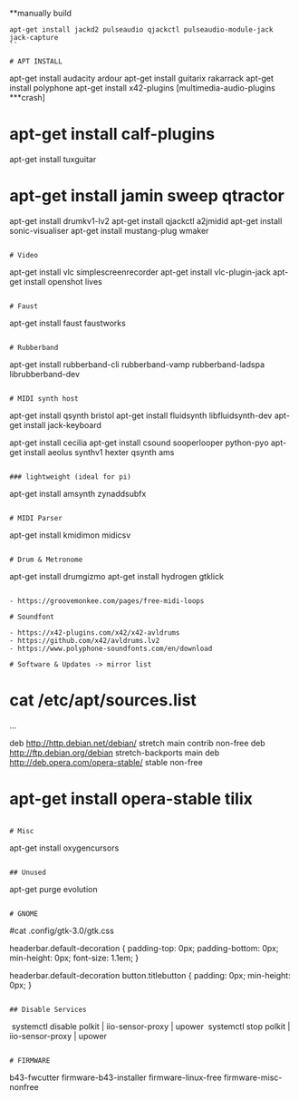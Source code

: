 **manually build
```
apt-get install jackd2 pulseaudio qjackctl pulseaudio-module-jack jack-capture
``

# APT INSTALL

```
apt-get install audacity ardour 
apt-get install guitarix rakarrack 
apt-get install polyphone
apt-get install x42-plugins [multimedia-audio-plugins ***crash]
# apt-get install calf-plugins
apt-get install tuxguitar 
# apt-get install jamin sweep qtractor
apt-get install drumkv1-lv2
apt-get install qjackctl a2jmidid
apt-get install sonic-visualiser 
apt-get install mustang-plug wmaker
```

# Video

```
apt-get install vlc simplescreenrecorder
apt-get install vlc-plugin-jack
apt-get install openshot lives
```

# Faust

```
apt-get install faust faustworks
```

# Rubberband

```
apt-get install rubberband-cli rubberband-vamp rubberband-ladspa librubberband-dev
```

# MIDI synth host

```
apt-get install qsynth bristol
apt-get install fluidsynth libfluidsynth-dev 
apt-get install jack-keyboard

apt-get install cecilia
apt-get install csound sooperlooper python-pyo
apt-get install aeolus synthv1 hexter qsynth ams
```

### lightweight (ideal for pi)

```
apt-get install amsynth zynaddsubfx
```

# MIDI Parser

```
apt-get install kmidimon midicsv
```

# Drum & Metronome

```
apt-get install drumgizmo
apt-get install hydrogen gtklick
```

- https://groovemonkee.com/pages/free-midi-loops

# Soundfont

- https://x42-plugins.com/x42/x42-avldrums
- https://github.com/x42/avldrums.lv2
- https://www.polyphone-soundfonts.com/en/download

# Software & Updates -> mirror list

```
# cat /etc/apt/sources.list

...

deb http://http.debian.net/debian/ stretch main contrib non-free
deb http://ftp.debian.org/debian stretch-backports main
deb http://deb.opera.com/opera-stable/ stable non-free

# apt-get install opera-stable tilix

```

# Misc

```
apt-get install oxygencursors
```

## Unused

```
apt-get purge evolution
```

# GNOME

```
#cat .config/gtk-3.0/gtk.css 

headerbar.default-decoration {
  padding-top: 0px;
  padding-bottom: 0px;
  min-height: 0px;
  font-size: 1.1em;
}

headerbar.default-decoration button.titlebutton {
  padding: 0px;
  min-height: 0px;
}
```

## Disable Services

```
 systemctl disable polkit | iio-sensor-proxy | upower
 systemctl stop polkit | iio-sensor-proxy | upower
 ```
 
# FIRMWARE

```
b43-fwcutter
firmware-b43-installer
firmware-linux-free 
firmware-misc-nonfree
```
